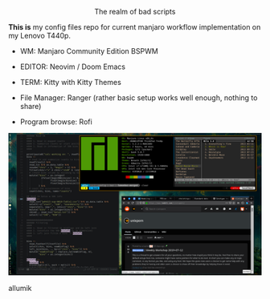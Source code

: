 <p align="center">
The realm of bad scripts
</p>

**This is** my config files repo for current manjaro workflow implementation on
my Lenovo T440p.

* WM: Manjaro Community Edition BSPWM

* EDITOR: Neovim / Doom Emacs

* TERM: Kitty with Kitty Themes

* File Manager: Ranger (rather basic setup works well enough, nothing to share)
 
* Program browse: Rofi

[![sample screenshot](https://github.com/allumik/dots/blob/master/screen.png)](https://github.com/allumik/dots/blob/master/screen.png)

allumik
